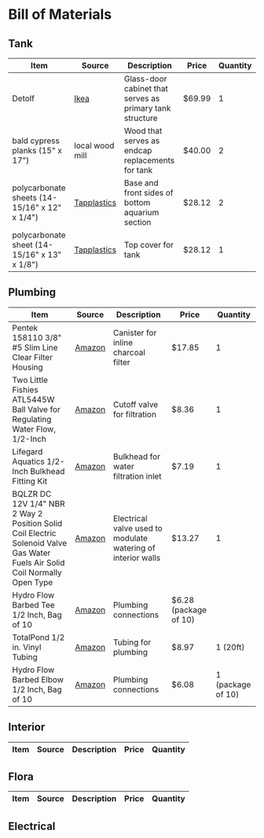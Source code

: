 # Bill of Materials

## Tank

Item | Source | Description | Price | Quantity
--- | --- | --- | --- | --- 
Detolf | [Ikea](http://www.ikea.com/us/en/catalog/products/10119206/]) | Glass-door cabinet that serves as primary tank structure | $69.99 | 1
bald cypress planks (15" x 17") | local wood mill | Wood that serves as endcap replacements for tank | $40.00 | 2
polycarbonate sheets (14-15/16" x 12" x 1/4") | [Tapplastics](http://www.tapplastics.com/product/plastics/cut_to_size_plastic/polycarbonate_sheets/516) | Base and front sides of bottom aquarium section | $28.12 | 2
polycarbonate sheet (14-15/16" x 13" x 1/8") | [Tapplastics](http://www.tapplastics.com/product/plastics/cut_to_size_plastic/polycarbonate_sheets/516) | Top cover for tank | $28.12 | 1

## Plumbing

Item | Source | Description | Price | Quantity
--- | --- | --- | --- | --- 
Pentek 158110 3/8" #5 Slim Line Clear Filter Housing | [Amazon](https://www.amazon.com/gp/product/B0014C5D64/ref=oh_aui_detailpage_o01_s01?ie=UTF8&psc=1) | Canister for inline charcoal filter | $17.85 | 1
Two Little Fishies ATL5445W Ball Valve for Regulating Water Flow, 1/2-Inch | [Amazon](https://www.amazon.com/gp/product/B00025675K/ref=od_aui_detailpages00?ie=UTF8&psc=1) | Cutoff valve for filtration | $8.36 | 1
Lifegard Aquatics 1/2-Inch Bulkhead Fitting Kit | [Amazon](https://www.amazon.com/gp/product/B002DVWOIA/ref=od_aui_detailpages00?ie=UTF8&psc=1) | Bulkhead for water filtration inlet | $7.19 | 1
BQLZR DC 12V 1/4" NBR 2 Way 2 Position Solid Coil Electric Solenoid Valve Gas Water Fuels Air Solid Coil Normally Open Type | [Amazon](https://www.amazon.com/gp/product/B00XZQU1DM/ref=od_aui_detailpages00?ie=UTF8&psc=1) | Electrical valve used to modulate watering of interior walls | $13.27 | 1
Hydro Flow Barbed Tee 1/2 Inch, Bag of 10 | [Amazon](https://www.amazon.com/gp/product/B00CJIAOOI/ref=oh_aui_detailpage_o01_s01?ie=UTF8&psc=1) | Plumbing connections |  $6.28 (package of 10)
TotalPond 1/2 in. Vinyl Tubing | [Amazon](https://www.amazon.com/gp/product/B004DL0Y9O/ref=oh_aui_detailpage_o01_s01?ie=UTF8&psc=1) | Tubing for plumbing | $8.97 | 1 (20ft)
Hydro Flow Barbed Elbow 1/2 Inch, Bag of 10 | [Amazon](https://www.amazon.com/gp/product/B00CJIAOFM/ref=od_aui_detailpages01?ie=UTF8&psc=1) | Plumbing connections | $6.08 | 1 (package of 10)


## Interior

Item | Source | Description | Price | Quantity
--- | --- | --- | --- | --- 


## Flora

Item | Source | Description | Price | Quantity
--- | --- | --- | --- | --- 


## Electrical
